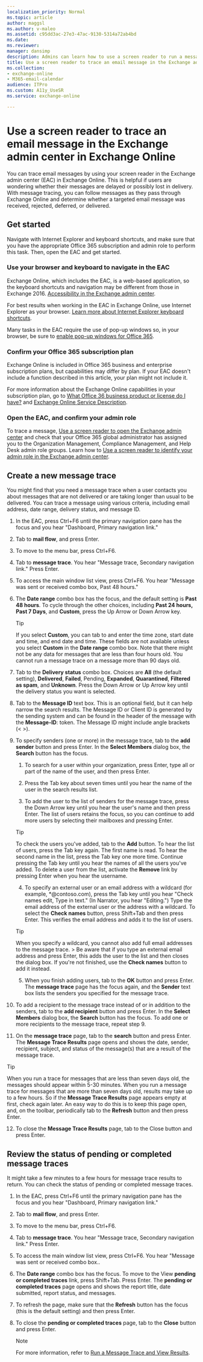 ```yaml
---
localization_priority: Normal
ms.topic: article
author: maggsl
ms.author: v-maleo
ms.assetid: c95dd3ac-27e3-47ac-9130-5314a72ab4bd
ms.date: 
ms.reviewer: 
manager: dansimp
description: Admins can learn how to use a screen reader to run a message trace in the Exchange admin center (EAC) in Exchange Online.
title: Use a screen reader to trace an email message in the Exchange admin center in Exchange Online
ms.collection: 
- exchange-online
- M365-email-calendar
audience: ITPro
ms.custom: A11y_UseSR
ms.service: exchange-online

---
```


# Use a screen reader to trace an email message in the Exchange admin center in Exchange Online

You can trace email messages by using your screen reader in the Exchange admin center (EAC) in Exchange Online. This is helpful if users are wondering whether their messages are delayed or possibly lost in delivery. With message tracing, you can follow messages as they pass through Exchange Online and determine whether a targeted email message was received, rejected, deferred, or delivered.

## Get started

Navigate with Internet Explorer and keyboard shortcuts, and make sure that you have the appropriate Office 365 subscription and admin role to perform this task. Then, open the EAC and get started.

### Use your browser and keyboard to navigate in the EAC

Exchange Online, which includes the EAC, is a web-based application, so the keyboard shortcuts and navigation may be different from those in Exchange 2016. [Accessibility in the Exchange admin center](accessibility-in-exchange-admin-center.md).

For best results when working in the EAC in Exchange Online, use Internet Explorer as your browser. [Learn more about Internet Explorer keyboard shortcuts](https://go.microsoft.com/fwlink/p/?LinkID=787614).

Many tasks in the EAC require the use of pop-up windows so, in your browser, be sure to [enable pop-up windows for Office 365](https://go.microsoft.com/fwlink/p/?LinkID=317550).

### Confirm your Office 365 subscription plan

Exchange Online is included in Office 365 business and enterprise subscription plans, but capabilities may differ by plan. If your EAC doesn't include a function described in this article, your plan might not include it.

For more information about the Exchange Online capabilities in your subscription plan, go to [What Office 36 business product or license do I have?](https://go.microsoft.com/fwlink/p/?LinkID=797552) and [Exchange Online Service Description](https://go.microsoft.com/fwlink/p/?LinkID=797553).

### Open the EAC, and confirm your admin role

To trace a message, [Use a screen reader to open the Exchange admin center](use-screen-reader-to-open-exchange-admin-center.md) and check that your Office 365 global administrator has assigned you to the Organization Management, Compliance Management, and Help Desk admin role groups. Learn how to [Use a screen reader to identify your admin role in the Exchange admin center](use-screen-reader-to-identify-admin-role-in-exchange-admin-center.md).

## Create a new message trace

You might find that you need a message trace when a user contacts you about messages that are not delivered or are taking longer than usual to be delivered. You can trace a message using various criteria, including email address, date range, delivery status, and message ID.

1. In the EAC, press Ctrl+F6 until the primary navigation pane has the focus and you hear "Dashboard, Primary navigation link."

2. Tab to **mail flow**, and press Enter.

3. To move to the menu bar, press Ctrl+F6.

4. Tab to **message trace**. You hear "Message trace, Secondary navigation link." Press Enter.

5. To access the main window list view, press Ctrl+F6. You hear "Message was sent or received combo box, Past 48 hours."

6. The **Date range** combo box has the focus, and the default setting is **Past 48 hours**. To cycle through the other choices, including **Past 24 hours,** **Past 7 Days**, and **Custom**, press the Up Arrow or Down Arrow key.

   > [!TIP]
   > If you select **Custom**, you can tab to and enter the time zone, start date and time, and end date and time. These fields are not available unless you select **Custom** in the **Date range** combo box. Note that there might not be any data for messages that are less than four hours old. You cannot run a message trace on a message more than 90 days old.

7. Tab to the **Delivery status** combo box. Choices are **All** (the default setting), **Delivered**, **Failed**, Pending, **Expanded**, **Quarantined**, **Filtered as spam**, and **Unknown**. Press the Down Arrow or Up Arrow key until the delivery status you want is selected.

8. Tab to the **Message ID** text box. This is an optional field, but it can help narrow the search results. The Message ID or Client ID is generated by the sending system and can be found in the header of the message with the **Message-ID**: token. The Message ID might include angle brackets (\< \>).

9. To specify senders (one or more) in the message trace, tab to the **add sender** button and press Enter. In the **Select Members** dialog box, the **Search** button has the focus.

   1. To search for a user within your organization, press Enter, type all or part of the name of the user, and then press Enter.

   2. Press the Tab key about seven times until you hear the name of the user in the search results list.

   3. To add the user to the list of senders for the message trace, press the Down Arrow key until you hear the user's name and then press Enter. The list of users retains the focus, so you can continue to add more users by selecting their mailboxes and pressing Enter.

   > [!TIP]
   > To check the users you've added, tab to the **Add** button. To hear the list of users, press the Tab key again. The first name is read. To hear the second name in the list, press the Tab key one more time. Continue pressing the Tab key until you hear the names of all the users you've added. To delete a user from the list, activate the **Remove** link by pressing Enter when you hear the username.

   4. To specify an external user or an email address with a wildcard (for example, \*@contoso.com), press the Tab key until you hear "Check names edit, Type in text." (In Narrator, you hear "Editing.") Type the email address of the external user or the address with a wildcard. To select the **Check names** button, press Shift+Tab and then press Enter. This verifies the email address and adds it to the list of users.

   > [!TIP]
   > When you specify a wildcard, you cannot also add full email addresses to the message trace. >  Be aware that if you type an external email address and press Enter, this adds the user to the list and then closes the dialog box. If you're not finished, use the **Check names** button to add it instead.

   5. When you finish adding users, tab to the **OK** button and press Enter. The **message trace** page has the focus again, and the **Sender** text box lists the senders you specified for the message trace.

10. To add a recipient to the message trace instead of or in addition to the senders, tab to the **add recipient** button and press Enter. In the **Select Members** dialog box, the **Search** button has the focus. To add one or more recipients to the message trace, repeat step 9.

11. On the **message trace** page, tab to the **search** button and press Enter. The **Message Trace Results** page opens and shows the date, sender, recipient, subject, and status of the message(s) that are a result of the message trace.

   > [!TIP]
   > When you run a trace for messages that are less than seven days old, the messages should appear within 5-30 minutes. When you run a message trace for messages that are more than seven days old, results may take up to a few hours. So if the **Message Trace Results** page appears empty at first, check again later. An easy way to do this is to keep this page open, and, on the toolbar, periodically tab to the **Refresh** button and then press Enter.

12. To close the **Message Trace Results** page, tab to the Close button and press Enter.

## Review the status of pending or completed message traces

It might take a few minutes to a few hours for message trace results to return. You can check the status of pending or completed message traces.

1. In the EAC, press Ctrl+F6 until the primary navigation pane has the focus and you hear "Dashboard, Primary navigation link."

2. Tab to **mail flow**, and press Enter.

3. To move to the menu bar, press Ctrl+F6.

4. Tab to **message trace**. You hear "Message trace, Secondary navigation link." Press Enter.

5. To access the main window list view, press Ctrl+F6. You hear "Message was sent or received combo box..

6. The **Date range** combo box has the focus. To move to the View **pending or completed traces** link, press Shift+Tab. Press Enter. The **pending or completed traces** page opens and shows the report title, date submitted, report status, and messages.

7. To refresh the page, make sure that the **Refresh** button has the focus (this is the default setting) and then press Enter.

8. To close the **pending or completed traces** page, tab to the **Close** button and press Enter.

   > [!NOTE]
   > For more information, refer to [Run a Message Trace and View Results](https://go.microsoft.com/fwlink/p/?LinkId=799440).
